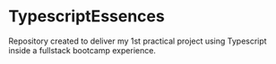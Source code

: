 # TypescriptEssences
Repository created to deliver my 1st practical project using Typescript inside a fullstack bootcamp experience.
